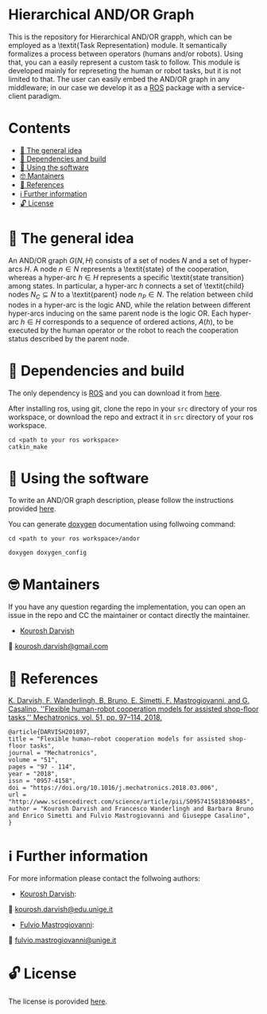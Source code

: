 # Hierarchical AND/OR Graph

This is the repository for Hierarchical AND/OR grapph, which can be employed as a \textit{Task Representation} module.
It semantically formalizes a process between operators (humans and/or robots).
Using that, you can a easily represent a custom task to follow.
This module is developed mainly for represeting the human or robot tasks, but it is not limited to that. The user can easily embed the AND/OR graph in any middleware; in our case we develop it as a [ROS](http://www.ros.org/) package with a service-client paradigm.

# Contents
 - [:orange_book: The general idea](#orange_book-the-general-idea)
 - [:hammer: Dependencies and build](#hammer-dependencies-and-build)
 - [:running: Using the software](#running-using-the-software)
 - [:nerd_face: Mantainers](#nerd_face-mantainers)
 - [:page_facing_up: References](#page_facing_up-references)
 - [:information_source: Further information](information-source-further-information)
 - [:unlock: License](#unlock-license)
 
# :orange_book: The general idea

An AND/OR graph $G(N,H)$ consists of a set of nodes $N$ and a set of hyper-arcs $H$. A node ${n \in N}$ represents a \textit{state} of the cooperation, whereas a hyper-arc $h \in H$ represents a specific \textit{state transition} among states. In particular, a hyper-arc $h$ connects a set of \textit{child} nodes $N_C \subseteq N$ to a \textit{parent} node $n_P \in N$. 
The relation between child nodes in a hyper-arc is the logic AND, while the relation between different hyper-arcs inducing on the same parent node is the logic OR.
Each hyper-arc ${h \in H}$ corresponds to a sequence of ordered actions, $A(h)$, to be executed by the human operator or the robot to reach the cooperation status described by the parent node.


# :hammer: Dependencies and build
The only dependency is [ROS](http://www.ros.org/) and you can download it from [here](http://www.ros.org/install/).

After installing ros, using git, clone the repo in your `src` directory of your ros workspace, or download the repo and extract it in `src` directory of your ros workspace.

```
cd <path to your ros workspace>
catkin_make
```

# :running: Using the software

To write an AND/OR graph description, please follow the instructions provided [here](./docs/Instructions.md).

You can generate [doxygen](http://www.doxygen.nl/) documentation using follwoing command:
```
cd <path to your ros workspace>/andor

doxygen doxygen_config
```

# :nerd_face: Mantainers
If you have any question regarding the implementation, you can open an issue in the repo and CC the maintainer or contact directly the maintainer.

* [Kourosh Darvish](https://github.com/kouroshD)

:email: kourosh.darvish@gmail.com

# :page_facing_up: References

[K. Darvish, F. Wanderlingh, B. Bruno, E. Simetti, F. Mastrogiovanni, and G. Casalino, ''Flexible human-robot cooperation models for assisted shop-floor tasks,'' Mechatronics, vol. 51, pp. 97–114, 2018.](https://www.sciencedirect.com/science/article/pii/S0957415818300485)
```
@article{DARVISH201897,
title = "Flexible human–robot cooperation models for assisted shop-floor tasks",
journal = "Mechatronics",
volume = "51",
pages = "97 - 114",
year = "2018",
issn = "0957-4158",
doi = "https://doi.org/10.1016/j.mechatronics.2018.03.006",
url = "http://www.sciencedirect.com/science/article/pii/S0957415818300485",
author = "Kourosh Darvish and Francesco Wanderlingh and Barbara Bruno and Enrico Simetti and Fulvio Mastrogiovanni and Giuseppe Casalino",
}
```
# :information_source: Further information

For more information please contact the follwoing authors:

* [Kourosh Darvish](https://github.com/kouroshD):

:email: kourosh.darvish@edu.unige.it

* [Fulvio Mastrogiovanni](https://www.dibris.unige.it/mastrogiovanni-fulvio):

:email: fulvio.mastrogiovanni@unige.it 


# :unlock: License
The license is porovided [here](./LICENSE).

